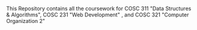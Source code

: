 This Repository contains all the coursework for COSC 311 "Data Structures & Algorithms", COSC 231 "Web Development" , and COSC 321 "Computer Organization 2"
